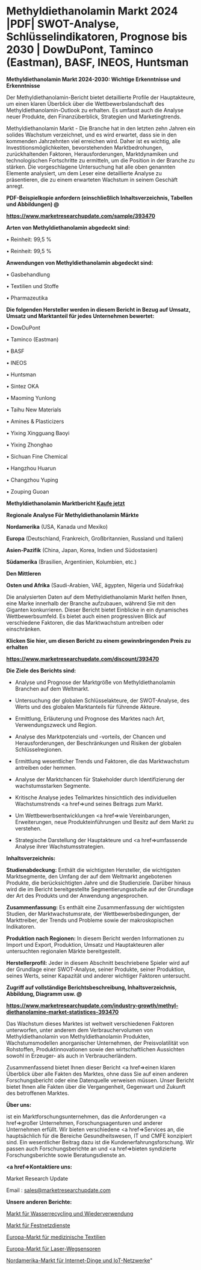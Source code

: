 # Methyldiethanolamin Markt 2024 |PDF| SWOT-Analyse, Schlüsselindikatoren, Prognose bis 2030 | DowDuPont, Taminco (Eastman), BASF, INEOS, Huntsman

<strong>Methyldiethanolamin Markt 2024-2030: Wichtige Erkenntnisse und Erkenntnisse</strong>

Der Methyldiethanolamin-Bericht bietet detaillierte Profile der Hauptakteure, um einen klaren Überblick über die Wettbewerbslandschaft des Methyldiethanolamin-Outlook zu erhalten. Es umfasst auch die Analyse neuer Produkte, den Finanzüberblick, Strategien und Marketingtrends.

Methyldiethanolamin Markt - Die Branche hat in den letzten zehn Jahren ein solides Wachstum verzeichnet, und es wird erwartet, dass sie in den kommenden Jahrzehnten viel erreichen wird. Daher ist es wichtig, alle Investitionsmöglichkeiten, bevorstehenden Marktbedrohungen, zurückhaltenden Faktoren, Herausforderungen, Marktdynamiken und technologischen Fortschritte zu ermitteln, um die Position in der Branche zu stärken. Die vorgeschlagene Untersuchung hat alle oben genannten Elemente analysiert, um dem Leser eine detaillierte Analyse zu präsentieren, die zu einem erwarteten Wachstum in seinem Geschäft anregt.



<strong><b>PDF-Beispielkopie anfordern (einschließlich Inhaltsverzeichnis, Tabellen und Abbildungen) @ </b></strong>

<strong><a href=https://www.marketresearchupdate.com/sample/393470>

<strong>https://www.marketresearchupdate.com/sample/393470</u></a></strong></strong>



<strong>Arten von Methyldiethanolamin abgedeckt sind:</strong>

• Reinheit: 99,5 %

• Reinheit: 99,5 %



<strong>Anwendungen von Methyldiethanolamin abgedeckt sind:</strong>

• Gasbehandlung

• Textilien und Stoffe

• Pharmazeutika



<strong>Die folgenden Hersteller werden in diesem Bericht in Bezug auf Umsatz, Umsatz und Marktanteil für jedes Unternehmen bewertet:</strong>

• DowDuPont

• Taminco (Eastman)

• BASF

• INEOS

• Huntsman

• Sintez OKA

• Maoming Yunlong

• Taihu New Materials

• Amines & Plasticizers

• Yixing Xingguang Baoyi

• Yixing Zhonghao

• Sichuan Fine Chemical

• Hangzhou Huarun

• Changzhou Yuping

• Zouping Guoan



<strong>Methyldiethanolamin Marktbericht <a href=https://www.marketresearchupdate.com/buynow/393470>Kaufe jetzt</a></strong>



<strong>Regionale Analyse Für Methyldiethanolamin Märkte</strong>



<strong>Nordamerika</strong> (USA, Kanada und Mexiko)



<strong>Europa</strong> (Deutschland, Frankreich, Großbritannien, Russland und Italien)



<strong>Asien-Pazifik</strong> (China, Japan, Korea, Indien und Südostasien)



<strong>Südamerika</strong> (Brasilien, Argentinien, Kolumbien, etc.)



<strong>Den Mittleren</strong> 

<strong>Osten und Afrika</strong> (Saudi-Arabien, VAE, ägypten, Nigeria und Südafrika)

Die analysierten Daten auf dem Methyldiethanolamin Markt helfen Ihnen, eine Marke innerhalb der Branche aufzubauen, während Sie mit den Giganten konkurrieren. Dieser Bericht bietet Einblicke in ein dynamisches Wettbewerbsumfeld. Es bietet auch einen progressiven Blick auf verschiedene Faktoren, die das Marktwachstum antreiben oder einschränken.



<strong>Klicken Sie hier, um diesen Bericht zu einem gewinnbringenden Preis zu erhalten
</strong>

<strong><a href=https://www.marketresearchupdate.com/discount/393470>https://www.marketresearchupdate.com/discount/393470</b></u></strong></a>



<strong>Die Ziele des Berichts sind:</strong>

- Analyse und Prognose der Marktgröße von Methyldiethanolamin Branchen auf dem Weltmarkt.

- Untersuchung der globalen Schlüsselakteure, der SWOT-Analyse, des Werts und des globalen Marktanteils für führende Akteure.

- Ermittlung, Erläuterung und Prognose des Marktes nach Art, Verwendungszweck und Region.

- Analyse des Marktpotenzials und -vorteils, der Chancen und Herausforderungen, der Beschränkungen und Risiken der globalen Schlüsselregionen.

- Ermittlung wesentlicher Trends und Faktoren, die das Marktwachstum antreiben oder hemmen.

- Analyse der Marktchancen für Stakeholder durch Identifizierung der wachstumsstarken Segmente.

- Kritische Analyse jedes Teilmarktes hinsichtlich des individuellen Wachstumstrends <a href=>und</a> seines Beitrags zum Markt.

- Um Wettbewerbsentwicklungen <a href=>wie</a> Vereinbarungen, Erweiterungen, neue Produkteinführungen und Besitz auf dem Markt zu verstehen.

- Strategische Darstellung der Hauptakteure und <a href=>umfas</a>sende Analyse ihrer Wachstumsstrategien.



<strong>Inhaltsverzeichnis:</strong>



<strong>Studienabdeckung:</strong> Enthält die wichtigsten Hersteller, die wichtigsten Marktsegmente, den Umfang der auf dem Weltmarkt angebotenen Produkte, die berücksichtigten Jahre und die Studienziele. Darüber hinaus wird die im Bericht bereitgestellte Segmentierungsstudie auf der Grundlage der Art des Produkts und der Anwendung angesprochen.



<strong>Zusammenfassung:</strong> Es enthält eine Zusammenfassung der wichtigsten Studien, der Marktwachstumsrate, der Wettbewerbsbedingungen, der Markttreiber, der Trends und Probleme sowie der makroskopischen Indikatoren.



<strong>Produktion nach Regionen:</strong> In diesem Bericht werden Informationen zu Import und Export, Produktion, Umsatz und Hauptakteuren aller untersuchten regionalen Märkte bereitgestellt.



<strong>Herstellerprofil:</strong> Jeder in diesem Abschnitt beschriebene Spieler wird auf der Grundlage einer SWOT-Analyse, seiner Produkte, seiner Produktion, seines Werts, seiner Kapazität und anderer wichtiger Faktoren untersucht.



<strong><b>Zugriff auf vollständige Berichtsbeschreibung, Inhaltsverzeichnis, Abbildung, Diagramm usw. @ </b></strong>

<strong><a href=https://www.marketresearchupdate.com/industry-growth/methyl-diethanolamine-market-statistices-393470>https://www.marketresearchupdate.com/industry-growth/methyl-diethanolamine-market-statistices-393470</a></strong>

Das Wachstum dieses Marktes ist weltweit verschiedenen Faktoren unterworfen, unter anderem dem Verbrauchervolumen von Methyldiethanolamin von Methyldiethanolamin Produkten, Wachstumsmodellen anorganischer Unternehmen, der Preisvolatilität von Rohstoffen, Produktinnovationen sowie den wirtschaftlichen Aussichten sowohl in Erzeuger- als auch in Verbraucherländern.

Zusammenfassend bietet Ihnen dieser Bericht <a href=>einen</a> klaren Überblick über alle Fakten des Marktes, ohne dass Sie auf einen anderen Forschungsbericht oder eine Datenquelle verweisen müssen. Unser Bericht bietet Ihnen alle Fakten über die Vergangenheit, Gegenwart und Zukunft des betroffenen Marktes.



<strong>Über uns:</strong>

 ist ein Marktforschungsunternehmen, das die Anforderungen <a href=>großer</a> Unternehmen, Forschungsagenturen und anderer Unternehmen erfüllt. Wir bieten verschiedene <a href=>Services</a> an, die hauptsächlich für die Bereiche Gesundheitswesen, IT und CMFE konzipiert sind. Ein wesentlicher Beitrag dazu ist die Kundenerfahrungsforschung. Wir passen auch Forschungsberichte an und <a href=>bieten</a> syndizierte Forschungsberichte sowie Beratungsdienste an.



<strong><a href=>Kontaktiere uns:</a></strong>

Market Research Update

Email : sales@marketresearchupdate.com



<strong>Unsere anderen Berichte:</strong>

<a href=https://www.linkedin.com/pulse/water-recycle-reuse-market-2023-what-factors-drive-upcoming>Markt für Wasserrecycling und Wiederverwendung</a>

<a href=https://www.linkedin.com/pulse/wireline-service-market-outlooks-2023>Markt für Festnetzdienste</a>

<a href=https://www.linkedin.com/pulse/europe-medical-textiles-market-size-exclusive-report>Europa-Markt für medizinische Textilien</a>

<a href=https://www.linkedin.com/pulse/europe-laser-displacement-sensors-market-size>Europa-Markt für Laser-Wegsensoren</a>

<a href=https://www.linkedin.com/pulse/north-america-internet-things-iot-networks-market>Nordamerika-Markt für Internet-Dinge und IoT-Netzwerke</a>"
